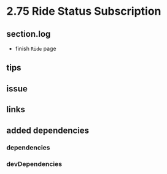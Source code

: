 # 2.75 Ride Status Subscription

## section.log

- finish `Ride` page

## tips

## issue

## links

## added dependencies

### dependencies

### devDependencies
